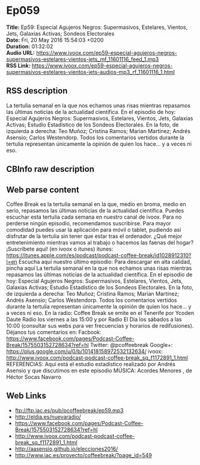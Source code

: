 # Ep059  
**Title:** Ep59: Especial Agujeros Negros: Supermasivos, Estelares, Vientos, Jets, Galaxias Activas; Sondeos Electorales  
**Date:** Fri, 20 May 2016 15:54:03 +0200  
**Duration:** 01:32:02  
**Audio URL:** https://www.ivoox.com/ep59-especial-agujeros-negros-supermasivos-estelares-vientos-jets_mf_11601116_feed_1.mp3  
**RSS Link:** https://www.ivoox.com/ep59-especial-agujeros-negros-supermasivos-estelares-vientos-jets-audios-mp3_rf_11601116_1.html  

## RSS description
La tertulia semanal en la que nos echamos unas risas mientras repasamos las últimas noticias de la actualidad científica. En el episodio de hoy:  Especial Agujeros Negros: Supermasivos, Estelares, Vientos, Jets, Galaxias Activas; Estudio Estadístico de los Sondeos Electorales. En la foto, de izquierda a derecha: Teo Muñoz; Cristina Ramos; Marian Martínez; Andrés Asensio; Carlos Westendorp. Todos los comentarios vertidos durante la tertulia representan únicamente la opinión de quien los hace… y a veces ni eso.

## CBInfo raw description


## Web parse content
Coffee Break es la tertulia semanal en la que, medio en broma, medio en serio, repasamos las últimas noticias de la actualidad científica. Puedes escuchar esta tertulia cada semana en nuestro canal de ivoox. Para no perderse ningún episodio, recomendamos suscribirse. Para mayor comodidad puedes usar la aplicación para móvil o tablet, pudiendo así disfrutar de la tertulia sin tener que estar tras el ordenador. ¿Qué mejor entretenimiento mientras vamos al trabajo o hacemos las faenas del hogar? ¡Suscríbete aquí! (en ivoox o itunes) itunes: https://itunes.apple.com/es/podcast/podcast-coffee-break/id1028912310?l=en Escucha aquí nuestro último episodio: Para descargar en alta calidad, pincha aquí La tertulia semanal en la que nos echamos unas risas mientras repasamos las últimas noticias de la actualidad científica. En el episodio de hoy: Especial Agujeros Negros: Supermasivos, Estelares, Vientos, Jets, Galaxias Activas; Estudio Estadístico de los Sondeos Electorales. En la foto, de izquierda a derecha: Teo Muñoz; Cristina Ramos; Marian Martínez; Andrés Asensio; Carlos Westendorp. Todos los comentarios vertidos durante la tertulia representan únicamente la opinión de quien los hace… y a veces ni eso. En la radio: Coffee Break se emite en el Tenerife por Ycoden Daute Radio los viernes a las 15:00 y por Radio El Día los sábados a las 10:00 (consultar sus webs para ver frecuencias y horarios de redifusiones). Déjanos tus comentarios en: Facbook: https://www.facebook.com/pages/Podcast-Coffee-Break/1575503152728634?ref=hl Twitter: @pcoffeebreak Google+: https://plus.google.com/u/0/b/101418158972532132634/ ivoox: http://www.ivoox.com/podcast-podcast-coffee-break_sq_f1172891_1.html REFERENCIAS: Aquí está el estudio estadístico realizado por Andrés Asensio y que discutimos en este episodio MÚSICA: Acordes Menores , de Héctor Socas Navarro

## Web Links
- ftp://ftp.iac.es/pub/pcoffeebreak/ep59.mp3
- http://eldia.es/nuevaradio/
- https://www.facebook.com/pages/Podcast-Coffee-Break/1575503152728634?ref=hl
- http://www.ivoox.com/podcast-podcast-coffee-break_sq_f1172891_1.html
- http://aasensio.github.io/elecciones2016/
- http://www.iac.es/proyecto/coffeebreak/?page_id=549